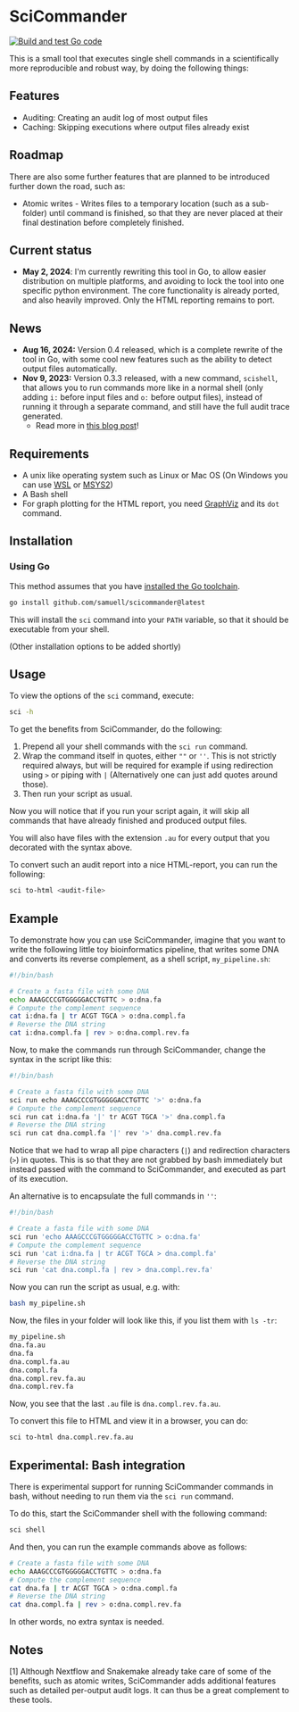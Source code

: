 SciCommander
============

[![Build and test Go code](https://github.com/samuell/scicommander/actions/workflows/go-ci.yml/badge.svg)](https://github.com/samuell/scicommander/actions/workflows/go-ci.yml)

This is a small tool that executes single shell commands in a scientifically
more reproducible and robust way, by doing the following things:

## Features

- Auditing: Creating an audit log of most output files
- Caching: Skipping executions where output files already exist

## Roadmap

There are also some further features that are planned to be introduced further
down the road, such as:

- Atomic writes - Writes files to a temporary location (such as a sub-folder)
  until command is finished, so that they are never placed at their final
  destination before completely finished.

## Current status

- **May 2, 2024**: I'm currently rewriting this tool in Go, to allow easier
  distribution on multiple platforms, and avoiding to lock the tool into one
  specific python environment. The core functionality is already ported, and
  also heavily improved. Only the HTML reporting remains to port.

## News

- **Aug 16, 2024:** Version 0.4 released, which is a complete rewrite of the
  tool in Go, with some cool new features such as the ability to detect output
  files automatically.
- **Nov 9, 2023:** Version 0.3.3 released, with a new command, `scishell`, that
  allows you to run commands more like in a normal shell (only adding  `i:`
  before input files and `o:` before output files), instead of running it
  through a separate command, and still have the full audit trace generated.
  - Read more in [this blog post](https://bionics.it/posts/scicommander-0.3)!

## Requirements

- A unix like operating system such as Linux or Mac OS (On Windows you can use
  [WSL](https://learn.microsoft.com/en-us/windows/wsl/about) or [MSYS2](https://www.msys2.org/))
- A Bash shell
- For graph plotting for the HTML report, you need
  [GraphViz](https://graphviz.org/) and its `dot` command.

## Installation

### Using Go

This method assumes that you have [installed the Go toolchain](https://go.dev/doc/install).

```bash
go install github.com/samuell/scicommander@latest
```

This will install the `sci` command into your `PATH` variable, so that it
should be executable from your shell.

(Other installation options to be added shortly)

## Usage

To view the options of the `sci` command, execute:

```bash
sci -h
```

To get the benefits from SciCommander, do the following:

1. Prepend all your shell commands with the `sci run` command.
2. Wrap the command itself in quotes, either `""` or `''`. This is not strictly
   required always, but will be required for example if using redirection using
   `>` or piping with `|` (Alternatively one can just add quotes around those).
3. Then run your script as usual.

Now you will notice that if you run your script again, it will skip all
commands that have already finished and produced output files.

You will also have files with the extension `.au` for every output that you
decorated with the syntax above.

To convert such an audit report into a nice HTML-report, you can run the
following:

```bash
sci to-html <audit-file>
```

## Example

To demonstrate how you can use SciCommander, imagine that you want to write the
following little toy bioinformatics pipeline, that writes some DNA and converts
its reverse complement, as a shell script, `my_pipeline.sh`:

```bash
#!/bin/bash

# Create a fasta file with some DNA
echo AAAGCCCGTGGGGGACCTGTTC > o:dna.fa
# Compute the complement sequence
cat i:dna.fa | tr ACGT TGCA > o:dna.compl.fa
# Reverse the DNA string
cat i:dna.compl.fa | rev > o:dna.compl.rev.fa
```
Now, to make the commands run through SciCommander, change the syntax in the
script like this:

```bash
#!/bin/bash

# Create a fasta file with some DNA
sci run echo AAAGCCCGTGGGGGACCTGTTC '>' o:dna.fa
# Compute the complement sequence
sci run cat i:dna.fa '|' tr ACGT TGCA '>' dna.compl.fa
# Reverse the DNA string
sci run cat dna.compl.fa '|' rev '>' dna.compl.rev.fa
```

Notice that we had to wrap all pipe characters (`|`) and redirection characters
(`>`) in quotes. This is so that they are not grabbed by bash immediately but
instead passed with the command to SciCommander, and executed as part of its
execution.

An alternative is to encapsulate the full commands in `''`:

```bash
#!/bin/bash

# Create a fasta file with some DNA
sci run 'echo AAAGCCCGTGGGGGACCTGTTC > o:dna.fa'
# Compute the complement sequence
sci run 'cat i:dna.fa | tr ACGT TGCA > dna.compl.fa'
# Reverse the DNA string
sci run 'cat dna.compl.fa | rev > dna.compl.rev.fa'
```

Now you can run the script as usual, e.g. with:

```bash
bash my_pipeline.sh
```

Now, the files in your folder will look like this, if you list them with `ls -tr`:

```bash
my_pipeline.sh
dna.fa.au
dna.fa
dna.compl.fa.au
dna.compl.fa
dna.compl.rev.fa.au
dna.compl.rev.fa
```

Now, you see that the last `.au` file is `dna.compl.rev.fa.au`.

To convert this file to HTML and view it in a browser, you can do:

```bash
sci to-html dna.compl.rev.fa.au
```

## Experimental: Bash integration

There is experimental support for running SciCommander commands in bash,
without needing to run them via the `sci run` command.

To do this, start the SciCommander shell with the following command:

```bash
sci shell
```

And then, you can run the example commands above as follows:

```bash
# Create a fasta file with some DNA
echo AAAGCCCGTGGGGGACCTGTTC > o:dna.fa
# Compute the complement sequence
cat dna.fa | tr ACGT TGCA > o:dna.compl.fa
# Reverse the DNA string
cat dna.compl.fa | rev > o:dna.compl.rev.fa
```

In other words, no extra syntax is needed.

## Notes

[1] Although Nextflow and Snakemake already take care of some of the benefits,
such as atomic writes, SciCommander adds additional features such as detailed
per-output audit logs. It can thus be a great complement to these tools.
